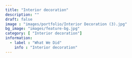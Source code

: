 ```yaml
---
title: "Interior decoration"
description: ""
draft: false
image : "images/portfolio/Interior Decoration (3).jpg"
bg_image: "images/feature-bg.jpg"
category: [ "Interior decoration"]
information:
  - label : "What We Did"
    info : "Interior decoration"
---
```



